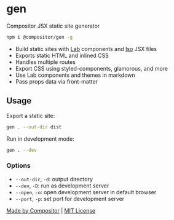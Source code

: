 
# gen

Compositor JSX static site generator

```sh
npm i @compositor/gen -g
```

- Build static sites with [Lab][lab] components and [Iso][iso] JSX files
- Exports static HTML and inlined CSS
- Handles multiple routes
- Export CSS using styled-components, glamorous, and more
- Use Lab components and themes in markdown
- Pass props data via front-matter

## Usage

Export a static site:

```sh
gen . --out-dir dist
```

Run in development mode:

```sh
gen . --dev
```

### Options

- `--out-dir`, `-d`: output directory
- `--dev`, `-D`: run as development server
- `--open`, `-o`: open development server in default browser
- `--port`, `-p`: set port for development server

[Made by Compositor](https://compositor.io/)
|
[MIT License](LICENSE.md)

[lab]: https://compositor.io/lab/
[iso]: https://compositor.io/iso/

<!--
- gen.config.js (get data)
-->
